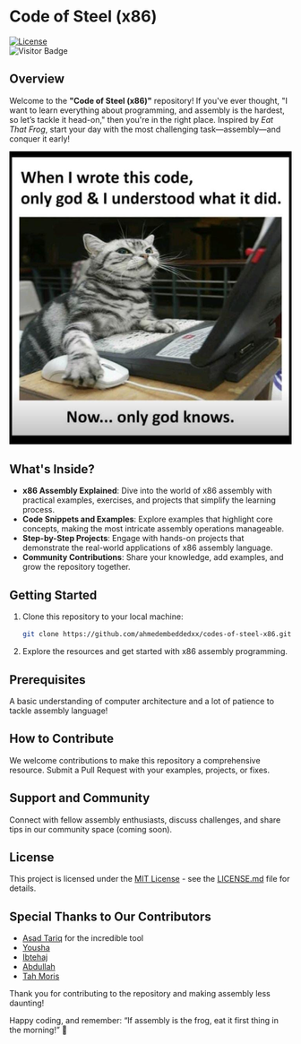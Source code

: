 # Code of Steel (x86)

[![License](https://img.shields.io/badge/License-MIT-blue.svg)](https://github.com/ahmedembeddedxx/codes-of-steel-x86/blob/main/LICENSE)  
![Visitor Badge](https://api.visitorbadge.io/api/VisitorHit?user=ahmedembeddedxx&repo=codes-of-steel-x86&countColor=%237B1E7A)

## Overview

Welcome to the **"Code of Steel (x86)"** repository! If you've ever thought, "I want to learn everything about programming, and assembly is the hardest, so let’s tackle it head-on," then you're in the right place. Inspired by _Eat That Frog_, start your day with the most challenging task—assembly—and conquer it early!

![Image](https://github.com/ahmedembeddedxx/codes-of-steel-x86/raw/main/images/img.jpeg)

## What's Inside?

- **x86 Assembly Explained**: Dive into the world of x86 assembly with practical examples, exercises, and projects that simplify the learning process.
- **Code Snippets and Examples**: Explore examples that highlight core concepts, making the most intricate assembly operations manageable.
- **Step-by-Step Projects**: Engage with hands-on projects that demonstrate the real-world applications of x86 assembly language.
- **Community Contributions**: Share your knowledge, add examples, and grow the repository together.

## Getting Started

1. Clone this repository to your local machine:

   ```bash
   git clone https://github.com/ahmedembeddedxx/codes-of-steel-x86.git
   ```

2. Explore the resources and get started with x86 assembly programming.

## Prerequisites

A basic understanding of computer architecture and a lot of patience to tackle assembly language!

## How to Contribute

We welcome contributions to make this repository a comprehensive resource. Submit a Pull Request with your examples, projects, or fixes.

## Support and Community

Connect with fellow assembly enthusiasts, discuss challenges, and share tips in our community space (coming soon).

## License

This project is licensed under the [MIT License](https://github.com/ahmedembeddedxx/codes-of-steel-x86/blob/main/LICENSE) - see the [LICENSE.md](https://github.com/ahmedembeddedxx/codes-of-steel-x86/blob/main/LICENSE) file for details.

## Special Thanks to Our Contributors

- [Asad Tariq](https://github.com/ASD0x41) for the incredible tool
- [Yousha](https://github.com/youshasm)
- [Ibtehaj](https://github.com/Ibtehaj778)
- [Abdullah](https://github.com/abdullaharif381)
- [Tah Moris](https://github.com/Tahmooras-Khan)

Thank you for contributing to the repository and making assembly less daunting!

Happy coding, and remember: “If assembly is the frog, eat it first thing in the morning!” 🌟
